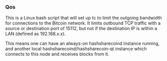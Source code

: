 ### Qos ###

This is a Linux bash script that will set up tc to limit the outgoing bandwidth for connections to the Bitcoin network. It limits outbound TCP traffic with a source or destination port of 15112, but not if the destination IP is within a LAN (defined as 192.168.x.x).

This means one can have an always-on hashsharecoind instance running, and another local hashsharecoind/hashsharecoin-qt instance which connects to this node and receives blocks from it.
